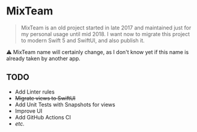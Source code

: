 # MixTeam

>MixTeam is an old project started in late 2017 and maintained just for my personal usage until mid 2018.
>I want now to migrate this project to modern Swift 5 and SwiftUI, and also publish it.

⚠️ MixTeam name will certainly change, as I don't know yet if this name is already taken by another app.

## TODO

* Add Linter rules
* ~~Migrate views to SwiftUI~~
* Add Unit Tests with Snapshots for views
* Improve UI
* Add GitHub Actions CI
* *etc.*
